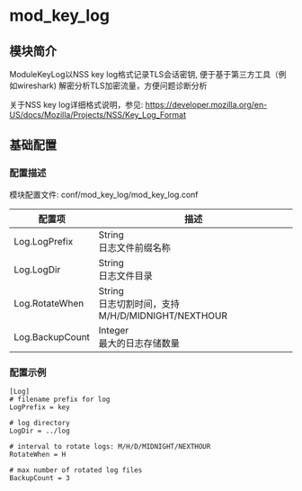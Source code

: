 # mod_key_log

## 模块简介

ModuleKeyLog以NSS key log格式记录TLS会话密钥, 便于基于第三方工具（例如wireshark) 解密分析TLS加密流量，方便问题诊断分析

关于NSS key log详细格式说明，参见:
https://developer.mozilla.org/en-US/docs/Mozilla/Projects/NSS/Key_Log_Format

## 基础配置
### 配置描述
模块配置文件: conf/mod_key_log/mod_key_log.conf

| 配置项                | 描述                                        |
| ----------------------| ------------------------------------------- |
| Log.LogPrefix | String<br>日志文件前缀名称 |
| Log.LogDir | String<br>日志文件目录 |
| Log.RotateWhen | String<br>日志切割时间，支持 M/H/D/MIDNIGHT/NEXTHOUR |
| Log.BackupCount | Integer<br>最大的日志存储数量 |

### 配置示例
```
[Log]
# filename prefix for log 
LogPrefix = key

# log directory 
LogDir = ../log

# interval to rotate logs: M/H/D/MIDNIGHT/NEXTHOUR
RotateWhen = H 

# max number of rotated log files
BackupCount = 3
```
